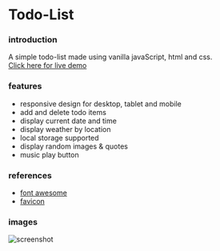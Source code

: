 # Todo-List

### introduction
A simple todo-list made using vanilla javaScript, html and css.<br>
[Click here for live demo](https://hosukey.github.io/todo-list/)

### features
- responsive design for desktop, tablet and mobile
- add and delete todo items
- display current date and time
- display weather by location
- local storage supported
- display random images & quotes
- music play button

### references
- [font awesome](fontawesome.com)<br>
- [favicon](favicon.io)<br>

### images
![screenshot](https://github.com/hosukey/todo-list/blob/main/images/project_image.jpg?raw=true)
